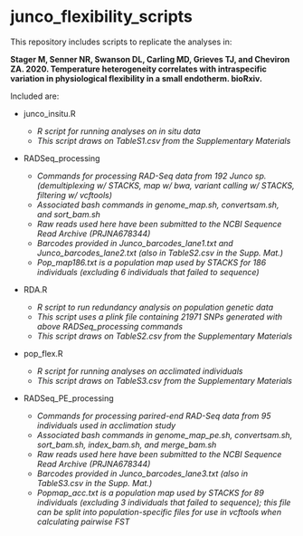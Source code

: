 # junco_flexibility_scripts

This repository includes scripts to replicate the analyses in:

**Stager M, Senner NR, Swanson DL, Carling MD, Grieves TJ, and Cheviron ZA. 2020. Temperature heterogeneity correlates with intraspecific variation in physiological flexibility in a small endotherm. bioRxiv.**


Included are:

* junco_insitu.R  
  * *R script for running analyses on in situ data*
  * *This script draws on TableS1.csv from the Supplementary Materials*

* RADSeq_processing 
  * *Commands for processing RAD-Seq data from 192 Junco sp. (demultiplexing w/ STACKS, map w/ bwa, variant calling w/ STACKS, filtering w/ vcftools)*
  * *Associated bash commands in genome_map.sh, convertsam.sh, and sort_bam.sh*
  * *Raw reads used here have been submitted to the NCBI Sequence Read Archive (PRJNA678344)*
  * *Barcodes provided in Junco_barcodes_lane1.txt and Junco_barcodes_lane2.txt (also in TableS2.csv in the Supp. Mat.)*
  * *Pop_map186.txt is a population map used by STACKS for 186 individuals (excluding 6 individuals that failed to sequence)*

* RDA.R 
  * *R script to run redundancy analysis on population genetic data*
  * *This script uses a plink file containing 21971 SNPs generated with above RADSeq_processing commands*
  * *This script draws on TableS2.csv from the Supplementary Materials*
  
* pop_flex.R 
  * *R script for running analyses on acclimated individuals*
  * *This script draws on TableS3.csv from the Supplementary Materials*

* RADSeq_PE_processing 
  * *Commands for processing parired-end RAD-Seq data from 95 individuals used in acclimation study*
  * *Associated bash commands in genome_map_pe.sh, convertsam.sh, sort_bam.sh, index_bam.sh, and merge_bam.sh*
  * *Raw reads used here have been submitted to the NCBI Sequence Read Archive (PRJNA678344)*
  * *Barcodes provided in Junco_barcodes_lane3.txt (also in TableS3.csv in the Supp. Mat.)*
  * *Popmap_acc.txt is a population map used by STACKS for 89 individuals (excluding 3 individuals that failed to sequence); this file can be split into population-specific files for use in vcftools when calculating pairwise FST*
